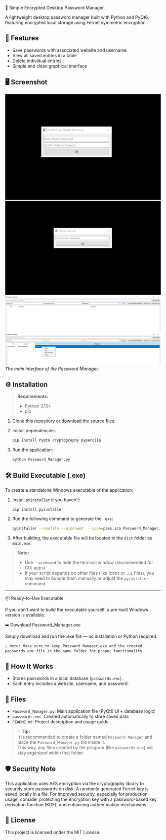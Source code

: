 🔐 Simple Encrypted Desktop Password Manager

A lightweight desktop password manager built with Python and PyQt6, featuring encrypted local storage using Fernet symmetric encryption.

## 🚀 Features

- Save passwords with associated website and username
- View all saved entries in a table
- Delete individual entries
- Simple and clean graphical interface

## 🖥️ Screenshot

![Screenshot](1.png)  
![Screenshot](2.png)  
![Screenshot](3.png)  
![Screenshot](4.png)  
*The main interface of the Password Manager.*

## ⚙️ Installation

> **Requirements:**  
> - Python 3.10+  
> - pip  

1. Clone this repository or download the source files.

2. Install dependencies:
   ```bash
   pip install PyQt6 cryptography pyperclip
   ```

3. Run the application:
   ```bash
   python Password_Manager.py
   ```

## 🛠️ Build Executable (.exe)

To create a standalone Windows executable of the application:

1. Install `pyinstaller` if you haven't:
   ```bash
   pip install pyinstaller
   ```

2. Run the following command to generate the `.exe`:
   ```bash
   pyinstaller --onefile --windowed  --icon=pass.ico Password_Manager.py
   ```

3. After building, the executable file will be located in the `dist` folder as `main.exe`.

> **Note:**  
> - Use `--windowed` to hide the terminal window (recommended for GUI apps).  
> - If your script depends on other files (like icons or `.ui` files), you may need to bundle them manually or adjust the `pyinstaller` command.


---

📦 Ready-to-Use Executable

If you don’t want to build the executable yourself, a pre-built Windows version is available:

➡️ Download Password_Manager.exe

Simply download and run the .exe file — no installation or Python required.

    ⚠️ Note: Make sure to keep Password_Manager.exe and the created passwords.enc file in the same folder for proper functionality.

## 🔐 How It Works

- Stores passwords in a local database (`passwords.enc`).
- Each entry includes a website, username, and password.

## 📁 Files

- `Password_Manager.py`: Main application file (PyQt6 UI + database logic)
- `passwords.enc`: Created automatically to store saved data
- `README.md`: Project description and usage guide

> 💡 **Tip:**  
> It is recommended to create a folder named `Password Manager` and place the `Password_Manager.py` file inside it.  
> This way, any files created by the program (like `passwords.enc`) will stay organized within that folder.


## 🛡️ Security Note

This application uses AES encryption via the cryptography library to securely store passwords on disk. A randomly generated Fernet key is saved locally in a file. For improved security, especially for production usage, consider protecting the encryption key with a password-based key derivation function (KDF), and enhancing authentication mechanisms.

## 📄 License

This project is licensed under the MIT License.
